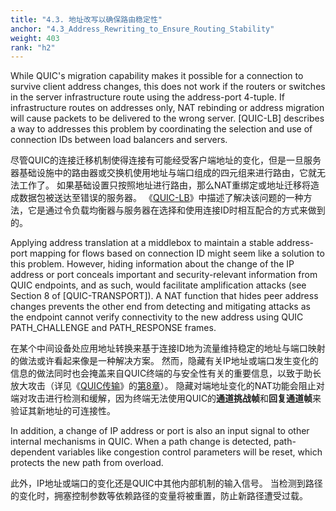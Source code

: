 ```yaml
---
title: "4.3. 地址改写以确保路由稳定性"
anchor: "4.3_Address_Rewriting_to_Ensure_Routing_Stability"
weight: 403
rank: "h2"
---
```


While QUIC's migration capability makes it possible for a connection to survive client address changes, this does not work if the routers or switches in the server infrastructure route using the address-port 4-tuple. If infrastructure routes on addresses only, NAT rebinding or address migration will cause packets to be delivered to the wrong server. [QUIC-LB] describes a way to addresses this problem by coordinating the selection and use of connection IDs between load balancers and servers.

尽管QUIC的连接迁移机制使得连接有可能经受客户端地址的变化，但是一旦服务器基础设施中的路由器或交换机使用地址与端口组成的四元组来进行路由，它就无法工作了。
如果基础设置只按照地址进行路由，那么NAT重绑定或地址迁移将造成数据包被送达至错误的服务器。
《[QUIC-LB](https://datatracker.ietf.org/doc/html/draft-ietf-quic-load-balancers-14)》中描述了解决该问题的一种方法，它是通过令负载均衡器与服务器在选择和使用连接ID时相互配合的方式来做到的。

Applying address translation at a middlebox to maintain a stable address-port mapping for flows based on connection ID might seem like a solution to this problem. However, hiding information about the change of the IP address or port conceals important and security-relevant information from QUIC endpoints, and as such, would facilitate amplification attacks (see Section 8 of [QUIC-TRANSPORT]). A NAT function that hides peer address changes prevents the other end from detecting and mitigating attacks as the endpoint cannot verify connectivity to the new address using QUIC PATH_CHALLENGE and PATH_RESPONSE frames.

在某个中间设备处应用地址转换来基于连接ID地为流量维持稳定的地址与端口映射的做法或许看起来像是一种解决方案。
然而，隐藏有关IP地址或端口发生变化的信息的做法同时也会掩盖来自QUIC终端的与安全性有关的重要信息，以致于助长放大攻击（详见《[QUIC传输](../RFC9000_Chinese_Simplified)》的[第8章](../RFC9000_Chinese_Simplified/#8_Address_Validation)）。
隐藏对端地址变化的NAT功能会阻止对端对攻击进行检测和缓解，因为终端无法使用QUIC的**通道挑战帧**和**回复通道帧**来验证其新地址的可连接性。

In addition, a change of IP address or port is also an input signal to other internal mechanisms in QUIC. When a path change is detected, path-dependent variables like congestion control parameters will be reset, which protects the new path from overload.

此外，IP地址或端口的变化还是QUIC中其他内部机制的输入信号。
当检测到路径的变化时，拥塞控制参数等依赖路径的变量将被重置，防止新路径遭受过载。

